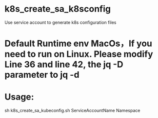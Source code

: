 # k8s_create_sa_k8sconfig
Use service account to generate k8s configuration files

# Default Runtime env MacOs，If you need to run on Linux. Please modify Line 36 and line 42, the jq -D parameter to jq -d

# Usage: 
sh k8s_create_sa_kubeconfig.sh ServiceAccountName  Namespace
